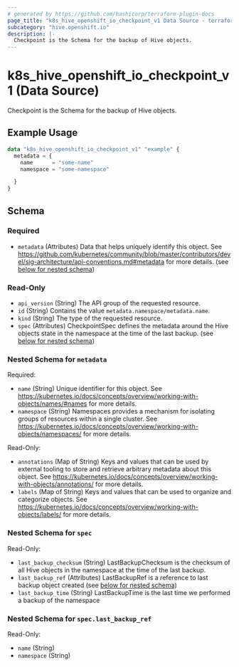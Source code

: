 ```yaml
---
# generated by https://github.com/hashicorp/terraform-plugin-docs
page_title: "k8s_hive_openshift_io_checkpoint_v1 Data Source - terraform-provider-k8s"
subcategory: "hive.openshift.io"
description: |-
  Checkpoint is the Schema for the backup of Hive objects.
---
```


# k8s_hive_openshift_io_checkpoint_v1 (Data Source)

Checkpoint is the Schema for the backup of Hive objects.

## Example Usage

```terraform
data "k8s_hive_openshift_io_checkpoint_v1" "example" {
  metadata = {
    name      = "some-name"
    namespace = "some-namespace"

  }
}
```

<!-- schema generated by tfplugindocs -->
## Schema

### Required

- `metadata` (Attributes) Data that helps uniquely identify this object. See https://github.com/kubernetes/community/blob/master/contributors/devel/sig-architecture/api-conventions.md#metadata for more details. (see [below for nested schema](#nestedatt--metadata))

### Read-Only

- `api_version` (String) The API group of the requested resource.
- `id` (String) Contains the value `metadata.namespace/metadata.name`.
- `kind` (String) The type of the requested resource.
- `spec` (Attributes) CheckpointSpec defines the metadata around the Hive objects state in the namespace at the time of the last backup. (see [below for nested schema](#nestedatt--spec))

<a id="nestedatt--metadata"></a>
### Nested Schema for `metadata`

Required:

- `name` (String) Unique identifier for this object. See https://kubernetes.io/docs/concepts/overview/working-with-objects/names/#names for more details.
- `namespace` (String) Namespaces provides a mechanism for isolating groups of resources within a single cluster. See https://kubernetes.io/docs/concepts/overview/working-with-objects/namespaces/ for more details.

Read-Only:

- `annotations` (Map of String) Keys and values that can be used by external tooling to store and retrieve arbitrary metadata about this object. See https://kubernetes.io/docs/concepts/overview/working-with-objects/annotations/ for more details.
- `labels` (Map of String) Keys and values that can be used to organize and categorize objects. See https://kubernetes.io/docs/concepts/overview/working-with-objects/labels/ for more details.


<a id="nestedatt--spec"></a>
### Nested Schema for `spec`

Read-Only:

- `last_backup_checksum` (String) LastBackupChecksum is the checksum of all Hive objects in the namespace at the time of the last backup.
- `last_backup_ref` (Attributes) LastBackupRef is a reference to last backup object created (see [below for nested schema](#nestedatt--spec--last_backup_ref))
- `last_backup_time` (String) LastBackupTime is the last time we performed a backup of the namespace

<a id="nestedatt--spec--last_backup_ref"></a>
### Nested Schema for `spec.last_backup_ref`

Read-Only:

- `name` (String)
- `namespace` (String)
